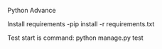 Python Advance

Install requirements
-pip install -r requirements.txt

Test start is command:
python manage.py test